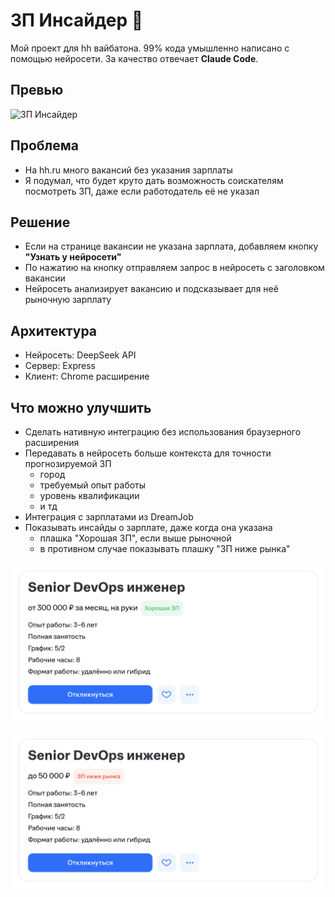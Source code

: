 # ЗП Инсайдер 🤑

Мой проект для hh вайбатона. 99% кода умышленно написано с помощью нейросети. За качество отвечает **Claude Code**.

## Превью

![ЗП Инсайдер](./preview.gif)

## Проблема

- На hh.ru много вакансий без указания зарплаты
- Я подумал, что будет круто дать возможность соискателям посмотреть ЗП, даже если работодатель её не указал

## Решение

- Если на странице вакансии не указана зарплата, добавляем кнопку **"Узнать у нейросети"**
- По нажатию на кнопку отправляем запрос в нейросеть с заголовком вакансии
- Нейросеть анализирует вакансию и подсказывает для неё рыночную зарплату

## Архитектура

- Нейросеть: DeepSeek API
- Сервер: Express
- Клиент: Chrome расширение

## Что можно улучшить

- Сделать нативную интеграцию без использования браузерного расширения
- Передавать в нейросеть больше контекста для точности прогнозируемой ЗП
  - город
  - требуемый опыт работы
  - уровень квалификации
  - и тд
- Интеграция с зарплатами из DreamJob
- Показывать инсайды о зарплате, даже когда она указана
  - плашка "Хорошая ЗП", если выше рыночной
  - в противном случае показывать плашку "ЗП ниже рынка"

![Хорошая ЗП](./idea-zp-good.png)

![ЗП ниже рынка](./idea-zp-bad.png)
